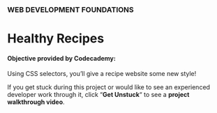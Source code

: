 ### WEB DEVELOPMENT FOUNDATIONS

# Healthy Recipes

#### Objective provided by Codecademy:

Using CSS selectors, you’ll give a recipe website some new style!

If you get stuck during this project or would like to see an experienced developer work through it, click “**Get Unstuck**“ to see a **project walkthrough video**.